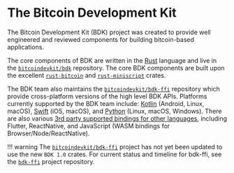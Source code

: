 # The Bitcoin Development Kit

The Bitcoin Development Kit (BDK) project was created to provide well engineered and reviewed components for building bitcoin-based applications.

The core components of BDK are written in the [Rust] language and live in the [`bitcoindevkit/bdk`][bitcoindevkit/bdk] repository. The core BDK components are built upon the excellent [`rust-bitcoin`][rust-bitcoin] and [`rust-miniscript`][rust-miniscript] crates.

The BDK team also maintains the [`bitcoindevkit/bdk-ffi`][bitcoindevkit/bdk-ffi] repository which provide cross-platform versions of the high level BDK APIs. Platforms currently supported by the BDK team include: [Kotlin] (Android, Linux, macOS), [Swift] (iOS, macOS), and [Python] (Linux, macOS, Windows). There are also various [3rd party supported bindings for other languages](./getting-started/3rd-party-bindings.md), including Flutter, ReactNative, and JavaScript (WASM bindings for Browser/Node/ReactNative).

!!! warning
    The [`bitcoindevkit/bdk-ffi`][bitcoindevkit/bdk-ffi] project has not yet been updated to use the new `BDK 1.0` crates. For current status and timeline for bdk-ffi, see the [`bdk-ffi`][bitcoindevkit/bdk-ffi] project repository.

[bitcoindevkit/bdk]: https://github.com/bitcoindevkit/bdk
[rust-bitcoin]: https://github.com/rust-bitcoin/rust-bitcoin
[rust-miniscript]: https://github.com/rust-bitcoin/rust-miniscript
[bitcoindevkit/bdk-ffi]: https://github.com/bitcoindevkit/bdk-ffi
[Rust]: https://www.rust-lang.org/
[Kotlin]: https://kotlinlang.org/
[Swift]: https://www.swift.org/
[Python]: https://www.python.org/
